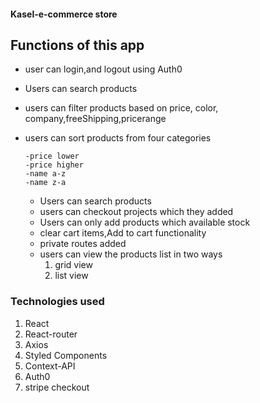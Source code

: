 #### Kasel-e-commerce store

## Functions of this app

- user can login,and logout using Auth0
- Users can search products
- users can filter products based on price, color,
  company,freeShipping,pricerange
- users can sort products from four categories

      -price lower
      -price higher
      -name a-z
      -name z-a
      
  - Users can search products
  - users can checkout projects which they added
  - Users can only add products which available stock
  - clear cart items,Add to cart functionality
  - private routes added     
  - users can view the products list in two ways 
     1. grid view 
     2. list view
### Technologies used

1. React
2. React-router
3. Axios
4. Styled Components
5. Context-API
6. Auth0
7. stripe checkout
